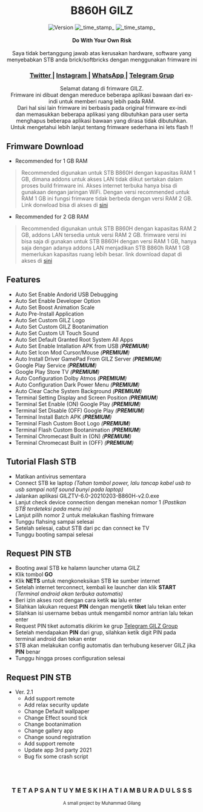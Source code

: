 <h1 align="center">B860H GILZ</h1>

<div align="center">
  <!-- Version -->
    <img src="https://img.shields.io/badge/Version-2.0-blue.svg?longCache=true&style=flat-square"
      alt="Version" />
  <!-- Last Updated -->
    <img src="https://img.shields.io/badge/Updated-Feb 3, 2021-orange.svg?longCache=true&style=flat-square"
      alt="_time_stamp_" />
  <!-- Status -->
    <img src="https://img.shields.io/badge/Status-Stable-green.svg?longCache=true&style=flat-square"
      alt="_time_stamp_" />
</div>

<br />
<div align="center">
  <strong>Do With Your Own Risk</strong>
</div>
<br />
<div align="center">
  Saya tidak bertanggung jawab atas kerusakan hardware, software yang menyebabkan STB anda brick/softbricks dengan menggunakan frimware ini
</div>

<div align="center">
  <h3>
    <a href="https://twitter.com/mgilanmg">
      Twitter
    </a>
    <span> | </span>
    <a href="https://instagram.com/mgilangmg">
      Instagram
    </a>
    <span> | </span>
    <a href="https://wa.me/6282284351277">
      WhatsApp
    </a>
    <span> | </span>
    <a href="https://t.me/gilzgroup">
      Telegram Grup
    </a>
  </h3>
</div>

<div align="center">
  Selamat datang di frimware GILZ.
</div>

<div align="center">
  Frimware ini dibuat dengan mereduce beberapa aplikasi bawaan dari ex-indi untuk memberi ruang lebih pada RAM.
</div>

<div align="center">
  Dari hal sisi lain frimware ini berbasis pada original frimware ex-indi
</div>

<div align="center">
  dan memasukkan beberapa aplikasi yang dibutuhkan para user serta menghapus beberapa aplikasi bawaan yang dirasa tidak dibutuhkan.
</div>

<div align="center">
  Untuk mengetahui lebih lanjut tentang frimware sederhana ini lets flash !!
</div>

## Frimware Download
   + Recommended for 1 GB RAM
> Recommended digunakan untuk STB B860H dengan kapasitas RAM 1 GB, dimana addons untuk akses LAN tidak diikut sertakan dalam proses build frimware ini. Akses internet terbuka hanya bisa di gunakaan dengan jaringan WiFi. Dengan versi recommended untuk RAM 1 GB ini fungsi frimware tidak berbeda dengan versi RAM 2 GB. Link donwload bisa di akses di [sini](https://www.mediafire.com/file/szbkevh6o98vgum/GILZTV-6.0-20210203-B860H-v2.0RM1.exe/file)
  
   + Recommended for 2 GB RAM
> Recommended digunakan untuk STB B860H dengan kapasitas RAM 2 GB, addons LAN tersedia untuk versi RAM 2 GB. frimware versi ini bisa saja di gunakan untuk STB B860H dengan versi RAM 1 GB, hanya saja dengan adanya addons LAN menjadikan STB B860h RAM 1 GB memerlukan kapasitas ruang lebih besar. link download dapat di akses di [sini](https://www.mediafire.com/file/aql72hi8i78ncti/GILZTV-6.0-20210203-B860H-v2.0RM2.exe/file)   


Features
------
- Auto Set Enable Andorid USB Debugging
- Auto Set Enable Developer Option
- Auto Set Boost Animation Scale
- Auto Pre-Install Application
- Auto Set Custom GILZ Logo
- Auto Set Custom GILZ Bootanimation
- Auto Set Custom UI Touch Sound
- Auto Set Default Granted Root System All Apps
- Auto Set Enable Intallation APK from USB _(**PREMIUM**)_
- Auto Set Icon Mod Cursor/Mouse _(**PREMIUM**)_
- Auto Install Driver GamePad From GILZ Server _(**PREMIUM**)_
- Google Play Service _(**PREMIUM**)_
- Google Play Store TV _(**PREMIUM**)_
- Auto Configuration Dolby Atmos _(**PREMIUM**)_
- Auto Configuration Dark Power Menu _(**PREMIUM**)_
- Auto Clear Cache System Background _(**PREMIUM**)_
- Terminal Setting Display and Screen Position _(**PREMIUM**)_
- Terminal Set Enable (ON) Google Play _(**PREMIUM**)_
- Terminal Set Disable (OFF) Google Play _(**PREMIUM**)_
- Terminal Install Batch APK _(**PREMIUM**)_
- Terminal Flash Custom Boot Logo _(**PREMIUM**)_
- Terminal Flash Custom Bootanimation _(**PREMIUM**)_
- Terminal Chromecast Built in (ON) _(**PREMIUM**)_
- Terminal Chromecast Built in (OFF) _(**PREMIUM**)_

Tutorial Flash STB
------
- Matikan antivirus sementara
- Connect STB ke laptop _(Tahan tombol power, lalu tancap kabel usb to usb sampai notif sound bunyi pada laptop)_
- Jalankan aplikasi GILZTV-6.0-20210203-B860H-v2.0.exe
- Lanjut check device connection dengan menekan nomor 1 _(Pastikan STB terdeteksi pada menu ini)_
- Lanjut pilih nomor 2 untuk melakukan flashing frimware
- Tunggu flahsing sampai selesai
- Setelah selesai, cabut STB dari pc dan connect ke TV
- Tunggu booting sampai selesai

Request PIN STB
------
- Booting awal STB ke halamn launcher utama GILZ
- Klik tombol **GO**
- Klik **NETS** untuk mengkoneksikan STB ke sumber internet
- Setelah internet terconnect, kembali ke launcher dan klik **START** _(Terminal android akan terbuka automatis)_
- Beri izin akses root dengan cara ketik __su__ lalu enter
- Silahkan lakukan request **PIN** dengan mengetik __tiket__ lalu tekan enter
- Silahkan isi username bebas untuk mengambil nomor antrian lalu tekan enter
- Request PIN tiket automatis dikirim ke grup [Telegram GILZ Group](https://t.me/gilzgroup)
- Setelah mendapakan **PIN** dari grup, silahkan ketik digit PIN pada terminal android dan tekan enter
- STB akan melakukan config automatis dan terhubung keserver GILZ jika **PIN** benar
- Tunggu hingga proses configuration selesai

Request PIN STB
------
- Ver. 2.1
  - Add support remote
  - Add relax security update
  - Change Default wallpaper
  - Change Effect sound tick
  - Change bootanimation
  - Change gallery app
  - Change sound registration
  - Add support remote
  - Update app 3rd party 2021
  - Bug fix some crash script



<br />
<br />
<div align="center">
  <h3>T E T A P  S A N T U Y  M E S K I  H A T I  A M B U R A D U L S S S </h3>
  <sub>A small project by Muhammad Gilang
</div>











